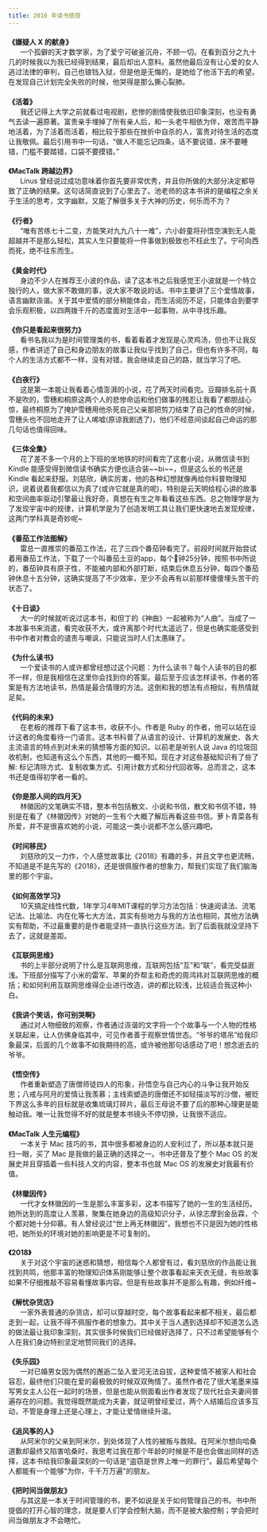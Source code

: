 ```yaml
---
title: 2016 年读书感悟
---
```


<!-- markdownlint-disable -->

<style>
  .post-title {
    display: none !important;
  }
  .posts-expand {
    padding-top: 0px !important;
  }
  h4{
    margin-bottom: 0px !important;
  }
</style>

<h4 id="嫌疑人 X 的献身">《嫌疑人 X 的献身》</h4>&nbsp;&nbsp;&nbsp;&nbsp;&nbsp;&nbsp;一个孤僻的天才数学家，为了爱宁可破釜沉舟，不顾一切。在看到百分之九十几的时候我以为我已经得到结果，最后却出人意料。虽然他最后没有让心爱的女人逃过法律的审判，自己也锒铛入狱，但是他是无悔的，是她给了他活下去的希望。在发现自己计划完全失败的时候，他哭得是那么撕心裂肺。

<h4 id="活着">《活着》</h4>&nbsp;&nbsp;&nbsp;&nbsp;&nbsp;&nbsp;我还记得上大学之前就看过电视剧，悲惨的剧情使我依旧印象深刻，也没有勇气去读一遍原著。富贵亲手埋掉了所有亲人后，和一头老牛相依为伴，艰苦而平静地活着，为了活着而活着，相比较于那些在挫折中自杀的人，富贵对待生活的态度让我敬佩。最后引用书中一句话，“做人不能忘记四条，话不要说错，床不要睡错，门槛不要踏错，口袋不要摸错。”

<h4 id="MacTalk 跨越边界">《MacTalk 跨越边界》</h4>&nbsp;&nbsp;&nbsp;&nbsp;&nbsp;&nbsp;Linus 曾经说过成功意味着你首先要非常优秀，并且你所做的大部分决定都导致了正确的结果。这句话简直说到了心里去了。池老师的这本书讲的是编程之余关于生活的思考，文字幽默，又能了解很多关于大神的历史，何乐而不为？

<h4 id="行者">《行者》</h4>&nbsp;&nbsp;&nbsp;&nbsp;&nbsp;&nbsp;“唯有苦练七十二变，方能笑对九九八十一难”，六小龄童将孙悟空演到无人能超越并不是那么轻松，其实人生只要能将一件事做到极致也不枉此生了。宁可向西而死，绝不往东而生。

<h4 id="黄金时代">《黄金时代》</h4>&nbsp;&nbsp;&nbsp;&nbsp;&nbsp;&nbsp;身边不少人在推荐王小波的作品，读了这本书之后我感觉王小波就是一个特立独行的人，做大家不敢做的事，说大家不敢说的话。书中主要讲了三个爱情故事，语言幽默诙谐。关于其中爱情的部分稍能体会，而生活阅历不足，只能体会到要学会乐观积极，以四两拨千斤的态度面对生活中一起事物，从中寻找乐趣。

<h4 id="你只是看起来很努力">《你只是看起来很努力》</h4>&nbsp;&nbsp;&nbsp;&nbsp;&nbsp;&nbsp;看书名我以为是时间管理类的书，看着看着才发现是心灵鸡汤，但也不让我反感，作者讲述了自己和身边朋友的故事让我似乎找到了自己，但也有许多不同，每个人的生活方式都不一样，没有对错，我会继续走自己的路，就当学习了吧。

<h4 id="白夜行">《白夜行》</h4>&nbsp;&nbsp;&nbsp;&nbsp;&nbsp;&nbsp;这是第一本能让我看着心情澎湃的小说，花了两天时间看完。豆瓣排名前十真不是吹的，雪穗和桐原这两个人的悲惨命运和他们做事的残忍让我看了都胆战心惊，最终桐原为了掩护雪穗用他杀死自己父亲那把剪刀结束了自己的性命的时候，雪穗头也不回地走开了让人唏嘘(原谅我剧透了)，他们不经意间谈起自己命运的那几句话也值得回味。

<h4 id="三体全集">《三体全集》</h4>&nbsp;&nbsp;&nbsp;&nbsp;&nbsp;&nbsp;花了差不多一个月的上下班的坐地铁的时间看完了这套小说，从微信读书到 Kindle 能感受得到微信读书确实方便也适合装~~bi~~，但是这么长的书还是 Kindle 看起来舒服。刘慈欣，确实厉害，他的各种幻想就像再给你科普物理知识，说着说着我都信以为真了(或许它就是真的呢)，特别是云天明给程心讲的故事和空间曲率驱动引擎最让我好奇，真想在有生之年看看这些东西。总之物理学是为了发现宇宙中的规律，计算机学是为了创造发明工具让我们更快速地去发现规律，这两门学科真是奇妙呢~

<h4 id="番茄工作法图解">《番茄工作法图解》</h4>&nbsp;&nbsp;&nbsp;&nbsp;&nbsp;&nbsp;雷总一直推崇的番茄工作法，花了三四个番茄钟看完了。前段时间就开始尝试着用番茄工作法，下载了一个叫番茄土豆的app，每个🍅钟25分钟，按照书中所说的，番茄钟具有原子性，不能被内部和外部打断，结束后休息五分钟，每四个番茄钟休息十五分钟，这确实提高了不少效率，至少不会再有以前那样傻傻埋头苦干的状态了。

<h4 id="十日谈">《十日谈》</h4>&nbsp;&nbsp;&nbsp;&nbsp;&nbsp;&nbsp;大一的时候就听说过这本书，和但丁的《神曲》一起被称为“人曲”。当成了一本故事书来消遣，看完收获不大，或许离那个时代太遥远了，但是也确实能感受到书中作者对教会的谴责与嘲讽，只能说当时人们太愚昧了。

<h4 id="为什么读书">《为什么读书》</h4>&nbsp;&nbsp;&nbsp;&nbsp;&nbsp;&nbsp;一个爱读书的人或许都曾经想过这个问题：为什么读书？每个人读书的目的都不一样，但是我相信在这里你会找到你的答案。最后至于应该怎样读书，作者的答案是有方法地读书，热情是最合情理的方法。这倒和我的想法有点相似，有热情就足矣。

<h4 id="代码的未来">《代码的未来》</h4>&nbsp;&nbsp;&nbsp;&nbsp;&nbsp;&nbsp;在老板的推荐下看了这本书，收获不小。作者是 Ruby 的作者，他可以站在设计这者的角度看待一门语言。这本书科普了从语言的设计、计算机的发展史、各大主流语言的特点到对未来的猜想等方面的知识。以前老是听别人说 Java 的垃圾回收机制，也知道有这么个东西，其他的一概不知。现在才对这些基础知识有了些了解: 标记清除方式、复制收集方式、引用计数方式和分代回收等。总而言之，这本书还是值得初学者一看的。

<h4 id="你是那人间的四月天">《你是那人间的四月天》</h4>&nbsp;&nbsp;&nbsp;&nbsp;&nbsp;&nbsp;林徽因的文笔确实不错，整本书包括散文、小说和书信，散文和书信不错，特别是在看了《林徽因传》对她的一生有个大概了解后再看这些书信。萝卜青菜各有所爱，并不是很喜欢她的小说，可能这一类小说都不怎么感兴趣吧。

<h4 id="时间移民">《时间移民》</h4>&nbsp;&nbsp;&nbsp;&nbsp;&nbsp;&nbsp;刘慈欣的又一力作，个人感觉故事比《2018》有趣的多，并且文字也更流畅，不知道是不是先写的《2018》，还是很佩服作者的想象力，帮我们实现了我们脑海里的那个宇宙。

<h4 id="如何高效学习">《如何高效学习》</h4>&nbsp;&nbsp;&nbsp;&nbsp;&nbsp;&nbsp;10天搞定线性代数，1年学习4年MIT课程的学习方法包括：快速阅读法、流笔记法、比喻法、内在化等七大方法，其实有些地方与我的方法也相同，其他方法确实有帮助，不过最重要的是作者能坚持一直执行这些方法。到了后面我就没坚持下去了，这就是差距。

<h4 id="互联网思维">《互联网思维》</h4>&nbsp;&nbsp;&nbsp;&nbsp;&nbsp;&nbsp;书的上半部分说明了什么是互联网思维，互联网包括“互”和“联”，看完受益匪浅。下班部分描写了小米的雷军、苹果的乔帮主和奇虎的周鸿祎对互联网思维的概括；和如何利用互联网思维得企业进行改造，讲的都比较浅，比较适合我这种小白。

<h4 id="我讲个笑话，你可别哭啊">《我讲个笑话，你可别哭啊》</h4>&nbsp;&nbsp;&nbsp;&nbsp;&nbsp;&nbsp;通过对人物细致的观察，作者通过诙谐的文字将一个个故事与一个人物的性格关联起来，让人仿佛身临其中，可见作者善于观察世情世态。“爷爷的塔吊”给我印象最深，后面的几个故事不如我期待的高，或许被他那句话感动了吧！想念逝去的爷爷。

<h4 id="悟空传">《悟空传》</h4>&nbsp;&nbsp;&nbsp;&nbsp;&nbsp;&nbsp;作者重新塑造了唐僧师徒四人的形象，孙悟空与自己内心的斗争让我开始反思；八戒与阿月的爱情让我羡慕；主线索塑造的唐僧还不如轻描淡写的沙僧，被贬下界这么多年的目标就是收集琉璃灯碎片，最后王母说不要了后的那种心理更是能触动我。唯一让我觉得不好的就是整本书镜头不停切换，让我很不适应。

<h4 id="MacTalk 人生元编程">《MacTalk 人生元编程》</h4>&nbsp;&nbsp;&nbsp;&nbsp;&nbsp;&nbsp;一本关于 Mac 技巧的书，其中很多都被身边的人安利过了，所以基本就只是扫一眼，买了 Mac 是我做的最正确的选择之一。书中还普及了整个 Mac OS 的发展史并且穿插着一些科技人文的内容，整本书也就 Mac OS 的发展史对我最有价值。

<h4 id="林徽因传">《林徽因传》</h4>&nbsp;&nbsp;&nbsp;&nbsp;&nbsp;&nbsp;一代才女林徽因的一生是那么丰富多彩，这本书描写了她的一生的生活经历。她所达到的高度让人羡慕，聚集在她身边的高级知识分子，从徐志摩到金岳霖，个个都对她十分仰慕。有人曾经说过“世上再无林徽因”，我想也不只是因为她的性格吧，她所处的环境对她的影响更是不可复制的。

<h4 id="2018">《2018》</h4>&nbsp;&nbsp;&nbsp;&nbsp;&nbsp;&nbsp;关于对这个宇宙的迷惑和猜想，相信每个人都曾有过，看刘慈欣的作品能让我找到共鸣，他那丰富的物理知识体系刚能够让整个故事看起来天衣无缝，有些故事如果不仔细推敲不容易看懂故事内容。但是有些故事并不是那么有趣，例如纤维~

<h4 id="解忧杂货店">《解忧杂货店》</h4>&nbsp;&nbsp;&nbsp;&nbsp;&nbsp;&nbsp;一家外表普通的杂货店，却可以穿越时空，每个故事看起来都不相关，最后都走到一起，让我不得不佩服作者的想象力。其中关于当人遇到选择却不知道怎么选的做法最让我印象深刻，其实很多时候我们已经做好选择了，只不过希望能够有个人在我们身边特别坚定地赞同我们的选择。

<h4 id="失乐园">《失乐园》</h4>&nbsp;&nbsp;&nbsp;&nbsp;&nbsp;&nbsp;一对已婚男女因为偶然的邂逅二坠入爱河无法自拔，这种爱情不被家人和社会容忍，最终他们只能在爱的最极致的时候双双殉情了。虽然作者花了很大笔墨来描写男女主人公在一起时的场景，但是也能从侧面看出作者发现了现代社会夫妻间普遍存在的问题。我觉得既然能成为夫妻，就证明曾经爱过，两个人结婚后应该多互动，不管是身理上还是心理上，才能让爱情继续升温。

<h4 id="追风筝的人">《追风筝的人》</h4>&nbsp;&nbsp;&nbsp;&nbsp;&nbsp;&nbsp;从阿米尔的父亲到阿米尔，到处体现了人性的被叛与救赎。在阿米尔想向哈桑道歉却最终又陷害哈桑时，我思考过我在那个年龄的时候是不是也会做出同样的选择，这本书给我印象最深刻的一句话是“盗窃是世界上唯一的罪行”。最后希望每个人都能有一个能够"为你，千千万万遍"的朋友。

<h4 id="把时间当做朋友">《把时间当做朋友》</h4>&nbsp;&nbsp;&nbsp;&nbsp;&nbsp;&nbsp;与其这是一本关于时间管理的书，更不如说是关于如何管理自己的书。书中所提倡的打开心智的理念，就是要人们学会控制大脑，而不是被大脑控制；学会把时间当做朋友才不会瞎忙。

<!-- markdownlint-restore -->
